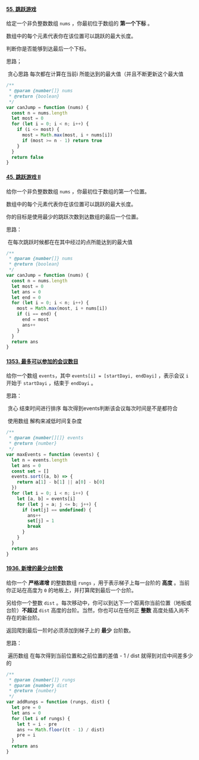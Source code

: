 #### [55. 跳跃游戏](https://leetcode-cn.com/problems/jump-game/)

给定一个非负整数数组 `nums` ，你最初位于数组的 **第一个下标** 。

数组中的每个元素代表你在该位置可以跳跃的最大长度。

判断你是否能够到达最后一个下标。

思路；

​	贪心思路 每次都在计算在当前i 所能达到的最大值（并且不断更新这个最大值

```javascript
/**
 * @param {number[]} nums
 * @return {boolean}
 */
var canJump = function (nums) {
  const n = nums.length
  let most = 0
  for (let i = 0; i < n; i++) {
    if (i <= most) {
      most = Math.max(most, i + nums[i])
      if (most >= n - 1) return true
    }
  }
  return false
}
```

#### [45. 跳跃游戏 II](https://leetcode-cn.com/problems/jump-game-ii/)

给你一个非负整数数组 `nums` ，你最初位于数组的第一个位置。

数组中的每个元素代表你在该位置可以跳跃的最大长度。

你的目标是使用最少的跳跃次数到达数组的最后一个位置。

思路：

​	在每次跳跃时候都在在其中经过的点所能达到的最大值

```javascript
/**
 * @param {number[]} nums
 * @return {boolean}
 */
var canJump = function (nums) {
  const n = nums.length
  let most = 0
  let ans = 0
  let end = 0
  for (let i = 0; i < n; i++) {
    most = Math.max(most, i + nums[i])
    if (i == end) {
      end = most
      ans++
    }
  }
  return ans
}
```

#### [1353. 最多可以参加的会议数目](https://leetcode-cn.com/problems/maximum-number-of-events-that-can-be-attended/)

给你一个数组 `events`，其中 `events[i] = [startDayi, endDayi]` ，表示会议 `i` 开始于 `startDayi` ，结束于 `endDayi` 。

思路：

​	贪心 结束时间进行排序 每次得到events判断该会议每次时间是不是都符合

​	使用数组 解构来减低时间复杂度

```javascript
/**
 * @param {number[][]} events
 * @return {number}
 */
var maxEvents = function (events) {
  let n = events.length
  let ans = 0
  const set = []
  events.sort((a, b) => {
    return a[1] - b[1] || a[0] - b[0]
  })
  for (let i = 0; i < n; i++) {
    let [a, b] = events[i]
    for (let j = a; j <= b; j++) {
      if (set[j] == undefined) {
        ans++
        set[j] = 1
        break
      }
    }
  }
  return ans
}
```

#### [1936. 新增的最少台阶数](https://leetcode-cn.com/problems/add-minimum-number-of-rungs/)

给你一个 **严格递增** 的整数数组 `rungs` ，用于表示梯子上每一台阶的 **高度** 。当前你正站在高度为 `0` 的地板上，并打算爬到最后一个台阶。

另给你一个整数 `dist` 。每次移动中，你可以到达下一个距离你当前位置（地板或台阶）**不超过** `dist` 高度的台阶。当然，你也可以在任何正 **整数** 高度处插入尚不存在的新台阶。

返回爬到最后一阶时必须添加到梯子上的 **最少** 台阶数。

思路：

​	遍历数组 在每次得到当前位置和之前位置的差值 - 1 / dist 就得到对应中间差多少的 

```js
/**
 * @param {number[]} rungs
 * @param {number} dist
 * @return {number}
 */
var addRungs = function (rungs, dist) {
  let pre = 0
  let ans = 0
  for (let i of rungs) {
    let t = i - pre
    ans += Math.floor((t - 1) / dist)
    pre = i
  }
  return ans
}
```

